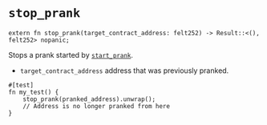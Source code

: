 # `stop_prank`

```cairo
extern fn stop_prank(target_contract_address: felt252) -> Result::<(), felt252> nopanic;
```

Stops a prank started by [`start_prank`](./start_prank.md).

- `target_contract_address` address that was previously pranked.

```cairo title="Example"
#[test]
fn my_test() {
    stop_prank(pranked_address).unwrap();
    // Address is no longer pranked from here
}
```
